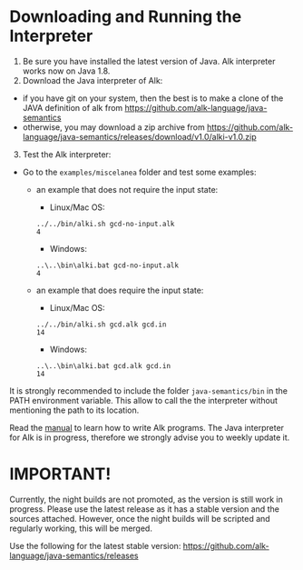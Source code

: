 # Downloading and Running the Interpreter

1. Be sure you have installed the latest version of Java. Alk interpreter works now on Java 1.8.
2. Download the Java interpreter of Alk:
* if you have git on your system, then the best is to make a clone of the JAVA definition of alk from https://github.com/alk-language/java-semantics
* otherwise, you may download a zip archive from https://github.com/alk-language/java-semantics/releases/download/v1.0/alki-v1.0.zip
3. Test the Alk interpreter:
* Go to the `examples/miscelanea` folder and test some examples:

  * an example that does not require the input state:

    * Linux/Mac OS:
    ```
    ../../bin/alki.sh gcd-no-input.alk
    4
    ```
    * Windows:
    ```
    ..\..\bin\alki.bat gcd-no-input.alk
    4
    ```
  * an example that does require the input state:
    * Linux/Mac OS:
    ```
    ../../bin/alki.sh gcd.alk gcd.in
    14
    ```
    * Windows:
    ```
    ..\..\bin\alki.bat gcd.alk gcd.in
    14
    ```
It is strongly recommended to include the folder `java-semantics/bin` in the PATH environment variable. This allow to call the the interpreter without mentioning the path to its location.
    
Read the [manual](doc/alk.pdf) to learn how to write Alk programs.
The Java interpreter for Alk is in progress, therefore we strongly advise you to weekly update it.

# IMPORTANT!

Currently, the night builds are not promoted, as the version is still work in progress. Please use the latest release as it has a stable version and the sources attached. However, once the night builds will be scripted and regularly working, this will be merged.

Use the following for the latest stable version:
https://github.com/alk-language/java-semantics/releases
